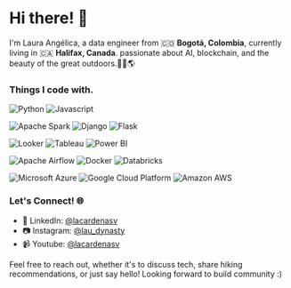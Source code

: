 # Hi there! 👋

I'm Laura Angélica, a data engineer from 🇨🇴 **Bogotá, Colombia**, currently living in 🇨🇦 **Halifax, Canada**. passionate about AI, blockchain, and the beauty of the great outdoors.🍃🌳🌎

 ### Things I code with.

 ![Python](https://img.shields.io/badge/-Python-333333?style=for-the-badge&logo=Python) ![Javascript](https://img.shields.io/badge/-Javascript-333333?style=for-the-badge&logo=Javascript)
 
 ![Apache Spark](https://img.shields.io/badge/-Apache_Spark-333333?style=for-the-badge&logo=apachespark) ![Django](https://img.shields.io/badge/-Django-333333?style=for-the-badge&logo=Django) ![Flask](https://img.shields.io/badge/-Flask-333333?style=for-the-badge&logo=Flask)
 
 ![Looker](https://img.shields.io/badge/-Looker-333333?style=for-the-badge&logo=looker) ![Tableau](https://img.shields.io/badge/-Tableau-333333?style=for-the-badge&logo=tableau) ![Power BI](https://img.shields.io/badge/-Power_BI-333333?style=for-the-badge&logo=powerbi)
 
 ![Apache Airflow](https://img.shields.io/badge/-Apache_Airflow-333333?style=for-the-badge&logo=apacheairflow) ![Docker](https://img.shields.io/badge/-Docker-333333?style=for-the-badge&logo=Docker)  ![Databricks](https://img.shields.io/badge/-Databricks-333333?style=for-the-badge&logo=Databricks)

 ![Microsoft Azure](https://img.shields.io/badge/-Azure-333333?style=for-the-badge&logo=microsoftazure) ![Google Cloud Platform](https://img.shields.io/badge/-Google_Cloud_Platform-333333?style=for-the-badge&logo=googlecloud) ![Amazon AWS](https://img.shields.io/badge/-Amazon_AWS-333333?style=for-the-badge&logo=amazonaws)

 ### Let's Connect! 🌐

- 💼 LinkedIn: [@lacardenasv](https://www.linkedin.com/in/lacardenasv/)
- 📷 Instagram: [@lau_dynasty](https://www.instagram.com/lau_dynasty/)
- 📹 Youtube: [@lacardenasv](https://www.youtube.com/channel/UC67vLA3N00GBxCK6IxdcACQ)
  
Feel free to reach out, whether it's to discuss tech, share hiking recommendations, or just say hello! Looking forward to build community :)
